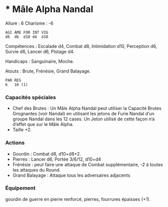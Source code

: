 # * Mâle Alpha Nandal

Allure : 6
Charisme : -6

	AGI	ÂME	FOR	INT	VIG
	d6	d6	d10	d4	d10

Compétences : Escalade d4, Combat d8, Intimidation d10, Perception d6, Survie d6, Lancer d6, Pistage d4.

Handicaps : Sanguinaire, Moche.

Atouts : Brute, Frénésie, Grand Balayage.

	PAR	RES
	6	10 (1)

### Capacités spéciales
- Chef des Brutes : Un Mâle Alpha Nandal peut utiliser la Capacité Brutes Grognantes (voir Nandal) en utilisant les jetons de Furie Nandal d’un groupe Nandal dans les 12 cases. Un Jeton utilisé de cette façon n’a d’effet que sur le Mâle Alpha.
- Taille +2.

### Actions
- Gourdin : Combat d8, d10+d8+2.
- Pierres : Lancer d6, Portée 3/6/12, d10+d4
- Frénésie : peut faire une attaque de Combat supplémentaire, -2 à toutes les attaques du Round.
- Grand Balayage : Attaque tous les adversaires adjacents

### Équipement
gourdin de guerre en pierre renforcé, pierres, fourrures épaisses (+1).
